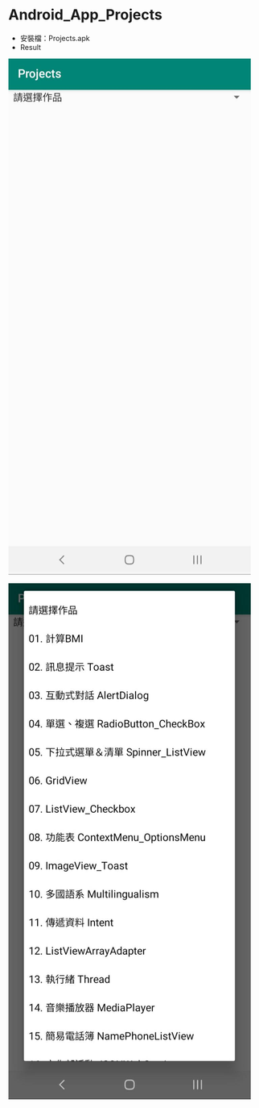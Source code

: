 # Android_App_Projects

* 安裝檔：Projects.apk
* Result

![image](https://github.com/bearprojects/Android_App_Projects/blob/3a5d9cd4888e7fb037c81995bf9b53ef012fcc96/Projects_1.jpg)

![image](https://github.com/bearprojects/Android_App_Projects/blob/3a5d9cd4888e7fb037c81995bf9b53ef012fcc96/Projects_2.jpg)